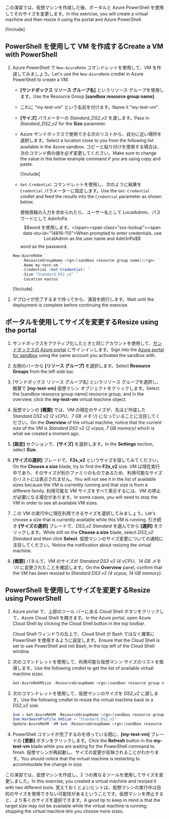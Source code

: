 <span data-ttu-id="14816-101">この演習では、仮想マシンを作成した後、ポータルと Azure PowerShell を使用してそのサイズを変更します。</span><span class="sxs-lookup"><span data-stu-id="14816-101">In this exercise, you will create a virtual machine and then resize it using the portal and Azure PowerShell.</span></span>

[!include[](../../../includes/azure-sandbox-activate.md)]

## <a name="create-a-vm-with-powershell"></a><span data-ttu-id="14816-102">PowerShell を使用して VM を作成する</span><span class="sxs-lookup"><span data-stu-id="14816-102">Create a VM with PowerShell</span></span>

1. <span data-ttu-id="14816-103">Azure PowerShell で `New-AzureRmVm` コマンドレットを使用して、VM を作成してみましょう。</span><span class="sxs-lookup"><span data-stu-id="14816-103">Let's use the `New-AzureRmVm` cmdlet in Azure PowerShell to create a VM.</span></span>
    - <span data-ttu-id="14816-104">**<rgn>[サンドボックス リソース グループ名]</rgn>** というリソース グループを使用します。</span><span class="sxs-lookup"><span data-stu-id="14816-104">Use the Resource Group **<rgn>[sandbox resource group name]</rgn>**.</span></span>
    - <span data-ttu-id="14816-105">これに "my-test-vm" という名前を付けます。</span><span class="sxs-lookup"><span data-stu-id="14816-105">Name it "my-test-vm".</span></span>
    - <span data-ttu-id="14816-106">**[サイズ]** パラメーターの _Standard_DS2_v2_ を渡します。</span><span class="sxs-lookup"><span data-stu-id="14816-106">Pass in _Standard_DS2_v2_ for the **Size** parameter.</span></span>
    - <span data-ttu-id="14816-107">Azure サンドボックスで使用できる次のリストから、自分に近い場所を選択します。</span><span class="sxs-lookup"><span data-stu-id="14816-107">Select a location close to you from the following list available in the Azure sandbox.</span></span> <span data-ttu-id="14816-108">コピーと貼り付けを使用する場合は、次のコマンド例の値を必ず変更してください。</span><span class="sxs-lookup"><span data-stu-id="14816-108">Make sure to change the value in the below example command if you are using copy and paste.</span></span>

        [!include[](../../../includes/azure-sandbox-regions-note.md)]

    - <span data-ttu-id="14816-109">`Get-Credential` コマンドレットを使用し、次のように結果を `Credential` パラメーターに指定します。</span><span class="sxs-lookup"><span data-stu-id="14816-109">Use the `Get-Credential` cmdlet and feed the results into the `Credential` parameter as shown below.</span></span>

       <span data-ttu-id="14816-110">資格情報の入力を求められたら、ユーザー名として LocalAdmin、パスワードとして Adm1nPa$$word を使用します。</span><span class="sxs-lookup"><span data-stu-id="14816-110">When prompted to enter credentials, use LocalAdmin as the user name and Adm1nPa$$word as the password.</span></span>

    ```powershell
    New-AzureRmVm `
        -ResourceGroupName <rgn>[sandbox resource group name]</rgn> `
        -Name my-test-vm `
        -Credential (Get-Credential) `
        -Size "Standard_DS2_v2" `
        -Location eastus
    ```

    [!include[](../../../includes/azure-cloudshell-copy-paste-tip.md)]


1. <span data-ttu-id="14816-111">デプロイが完了するまで待ってから、演習を続行します。</span><span class="sxs-lookup"><span data-stu-id="14816-111">Wait until the deployment is complete before continuing the exercise.</span></span>

## <a name="resize-using-the-portal"></a><span data-ttu-id="14816-112">ポータルを使用してサイズを変更する</span><span class="sxs-lookup"><span data-stu-id="14816-112">Resize using the portal</span></span>

1. <span data-ttu-id="14816-113">サンドボックスをアクティブ化したときと同じアカウントを使用して、[サンドボックスの Azure portal](https://portal.azure.com/learn.docs.microsoft.com?azure-portal=true) にサインインします。</span><span class="sxs-lookup"><span data-stu-id="14816-113">Sign into the [Azure portal for sandbox](https://portal.azure.com/learn.docs.microsoft.com?azure-portal=true) using the same account you activated the sandbox with.</span></span>

1. <span data-ttu-id="14816-114">左側のバーから **[リソース グループ]** を選択します。</span><span class="sxs-lookup"><span data-stu-id="14816-114">Select **Resource Groups** from the left side bar.</span></span>

1. <span data-ttu-id="14816-115"><rgn>[サンドボックス リソース グループ名]</rgn> というリソース グループを選択し、概要で **[my-test-vm]** 仮想マシン オブジェクトをクリックします。</span><span class="sxs-lookup"><span data-stu-id="14816-115">Select the <rgn>[sandbox resource group name]</rgn> resource group, and in the overview, click the **my-test-vm** virtual machine object.</span></span>

1. <span data-ttu-id="14816-116">仮想マシンの **[概要]** では、VM の現在のサイズが、先ほど作成した _Standard DS2 v2 (2 vCPU、7 GB メモリ)_ になっていることに注目してください。</span><span class="sxs-lookup"><span data-stu-id="14816-116">On the **Overview** of the virtual machine, notice that the current size of the VM is _Standard DS2 v2 (2 vcpus, 7 GB memory)_ which is what we created a moment ago.</span></span>

1. <span data-ttu-id="14816-117">**[設定]** セクションで、**[サイズ]** を選択します。</span><span class="sxs-lookup"><span data-stu-id="14816-117">In the **Settings** section, select **Size**.</span></span>

1. <span data-ttu-id="14816-118">**[サイズの選択]** ブレードで、**F2s_v2** というサイズを探してみてください。</span><span class="sxs-lookup"><span data-stu-id="14816-118">On the **Choose a size** blade, try to find the **F2s_v2** size.</span></span> <span data-ttu-id="14816-119">VM は現在実行中であり、そのサイズが別のファミリのものであるため、利用可能なサイズのリストには表示されません。</span><span class="sxs-lookup"><span data-stu-id="14816-119">You will not see it in the list of available sizes because the VM is currently running and that size is from a different family.</span></span> <span data-ttu-id="14816-120">利用可能な VM サイズをすべて表示するには、VM の停止が必要になる場合があります。</span><span class="sxs-lookup"><span data-stu-id="14816-120">In some cases, you will need to stop the VM in order to see all available VM sizes.</span></span>

1. <span data-ttu-id="14816-121">この VM の実行中に現在利用できるサイズを選択してみましょう。</span><span class="sxs-lookup"><span data-stu-id="14816-121">Let's choose a size that is currently available while this VM is running.</span></span> <span data-ttu-id="14816-122">引き続き **[サイズの選択]** ブレードで、_DS3_v2 Standard_ を選んでから **[選択]** をクリックします。</span><span class="sxs-lookup"><span data-stu-id="14816-122">While still on the **Choose a size** blade, select _DS3_v2 Standard_ and then click **Select**.</span></span> <span data-ttu-id="14816-123">仮想マシンのサイズ変更についての通知に注目してください。</span><span class="sxs-lookup"><span data-stu-id="14816-123">Notice the notification about resizing the virtual machine.</span></span>

1. <span data-ttu-id="14816-124">**[概要]** パネルで、VM のサイズが _Standard DS3 v2 (4 vCPU、14 GB メモリ)_ に変更されたことを確認します。</span><span class="sxs-lookup"><span data-stu-id="14816-124">On the **Overview** panel, confirm that the VM has been resized to _Standard DS3 v2 (4 vcpus, 14 GB memory)_.</span></span>

## <a name="resize-using-powershell"></a><span data-ttu-id="14816-125">PowerShell を使用してサイズを変更する</span><span class="sxs-lookup"><span data-stu-id="14816-125">Resize using PowerShell</span></span>

1. <span data-ttu-id="14816-126">Azure portal で、上部のツール バーにある Cloud Shell ボタンをクリックして、Azure Cloud Shell を開きます。</span><span class="sxs-lookup"><span data-stu-id="14816-126">In the Azure portal, open Azure Cloud Shell by clicking the Cloud Shell button in the top toolbar.</span></span>

    <span data-ttu-id="14816-127">Cloud Shell ウィンドウの左上で、Cloud Shell が Bash ではなく確実に PowerShell を使用するように設定します。</span><span class="sxs-lookup"><span data-stu-id="14816-127">Ensure that the Cloud Shell is set to use PowerShell and not Bash, in the top left of the Cloud Shell window.</span></span>

1. <span data-ttu-id="14816-128">次のコマンドレットを使用して、利用可能な仮想マシン サイズのリストを取得します。</span><span class="sxs-lookup"><span data-stu-id="14816-128">Use the following cmdlet to get the list of available virtual machine sizes.</span></span>

    ```PowerShell
    Get-AzureRmVMSize -ResourceGroupName <rgn>[sandbox resource group name]</rgn> -VMName my-test-vm
    ```

1. <span data-ttu-id="14816-129">次のコマンドレットを使用して、仮想マシンのサイズを _DS2_v2_ に戻します。</span><span class="sxs-lookup"><span data-stu-id="14816-129">Use the following cmdlet to resize the virtual machine back to a _DS2_v2_ size.</span></span>

    ```PowerShell
    $vm = Get-AzureRmVM -ResourceGroupName <rgn>[sandbox resource group name]</rgn> -VMName my-test-vm
    $vm.HardwareProfile.VmSize = "Standard_DS2_v2"
    Update-AzureRmVM -VM $vm -ResourceGroupName <rgn>[sandbox resource group name]</rgn>
    ```

1. <span data-ttu-id="14816-130">PowerShell コマンドが完了するのを待っている間に、**[my-test-vm]** ブレードの **[更新]** ボタンをクリックします。</span><span class="sxs-lookup"><span data-stu-id="14816-130">Click the **Refresh** button in the **my-test-vm** blade while you are waiting for the PowerShell command to finish.</span></span> <span data-ttu-id="14816-131">仮想マシンが再起動し、サイズの変更が反映されることがわかります。</span><span class="sxs-lookup"><span data-stu-id="14816-131">You should notice that the virtual machine is restarting to accommodate the change in size.</span></span>

<span data-ttu-id="14816-132">この演習では、仮想マシンを作成し、2 つの異なるツールを使用してサイズを変更しました。</span><span class="sxs-lookup"><span data-stu-id="14816-132">In this exercise, you created a virtual machine and resized it with two different tools.</span></span> <span data-ttu-id="14816-133">覚えておくとよいヒントは、仮想マシンの実行中は目的のサイズを使用できない可能性があるということです。仮想マシンを停止すると、より多くのサイズを選択できます。</span><span class="sxs-lookup"><span data-stu-id="14816-133">A good tip to keep in mind is that the target size may not be available while the virtual machine is running; stopping the virtual machine lets you choose more sizes.</span></span>